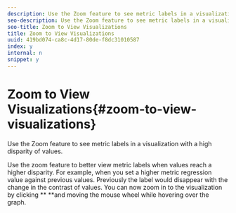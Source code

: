 ```yaml
---
description: Use the Zoom feature to see metric labels in a visualization with a high disparity of values.
seo-description: Use the Zoom feature to see metric labels in a visualization with a high disparity of values.
seo-title: Zoom to View Visualizations
title: Zoom to View Visualizations
uuid: 419bd074-ca8c-4d17-80de-f8dc31010587
index: y
internal: n
snippet: y
---
```


# Zoom to View Visualizations{#zoom-to-view-visualizations}

Use the Zoom feature to see metric labels in a visualization with a high disparity of values.

Use the zoom feature to better view metric labels when values reach a higher disparity. For example, when you set a higher metric regression value against previous values. Previously the label would disappear with the change in the contrast of values. You can now zoom in to the visualization by clicking **<Ctrl> **and moving the mouse wheel while hovering over the graph. 
